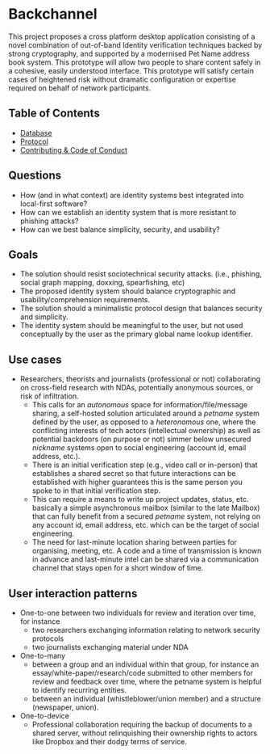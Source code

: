 # Backchannel

This project proposes a cross platform desktop application consisting of
a novel combination of out-of-band Identity verification techniques backed by
strong cryptography, and supported by a modernised Pet Name address book
system. This prototype will allow two people to share content safely in
a cohesive, easily understood interface. This prototype will satisfy certain
cases of heightened risk without dramatic configuration or expertise required
on behalf of network participants.

## Table of Contents

* [Database](docs/database.md)
* [Protocol](docs/protocol.md)
* [Contributing & Code of Conduct](docs/contributing.md)

## Questions

- How (and in what context) are identity systems best integrated into local-first software?
- How can we establish an identity system that is more resistant to phishing attacks?
- How can we best balance simplicity, security, and usability?

## Goals

- The solution should resist sociotechnical security attacks. (i.e., phishing, social graph mapping, doxxing, spearfishing, etc)
- The proposed identity system should balance cryptographic and usability/comprehension requirements.
- The solution should a minimalistic protocol design that balances security and simplicity.
- The identity system should be meaningful to the user, but not used conceptually by the user as the primary global name lookup identifier.

## Use cases

- Researchers, theorists and journalists (professional or not) collaborating on cross-field research with NDAs, potentially anonymous sources, or risk of infiltration.
    - This calls for an *autonomous* space for information/file/message sharing, a self-hosted solution articulated around a *petname* system defined by the user, as opposed to a *heteronomous* one, where the conflicting interests of tech actors (intellectual ownership) as well as potential backdoors (on purpose or not) simmer below unsecured *nickname* systems open to social engineering (account id, email address, etc.).
    - There is an initial verification step (e.g., video call or in-person) that establishes a shared secret so that future interactions can be established with higher guarantees this is the same person you spoke to in that initial verification step.
    - This can require a means to write up project updates, status, etc. basically a simple asynchronous mailbox (similar to the late Mailbox) that can fully benefit from a secured *petname* system, not relying on any account id, email address, etc. which can be the target of social engineering.
    - The need for last-minute location sharing between parties for organising, meeting, etc. A code and a time of transmission is known in advance and last-minute intel can be shared via a communication channel that stays open for a short window of time.

## User interaction patterns

- One-to-one between two individuals for review and iteration over time, for instance
  - two researchers exchanging information relating to network security protocols
  - two journalists exchanging material under NDA
- One-to-many
  - between a group and an individual within that group, for instance an essay/white-paper/research/code submitted to other members for review and feedback over time, where the petname system is helpful to identify recurring entities.
  - between an individual (whistleblower/union member) and a structure (newspaper, union).
- One-to-device
  - Professional collaboration requiring the backup of documents to a shared server, without relinquishing their ownership rights to actors like Dropbox and their dodgy terms of service.
